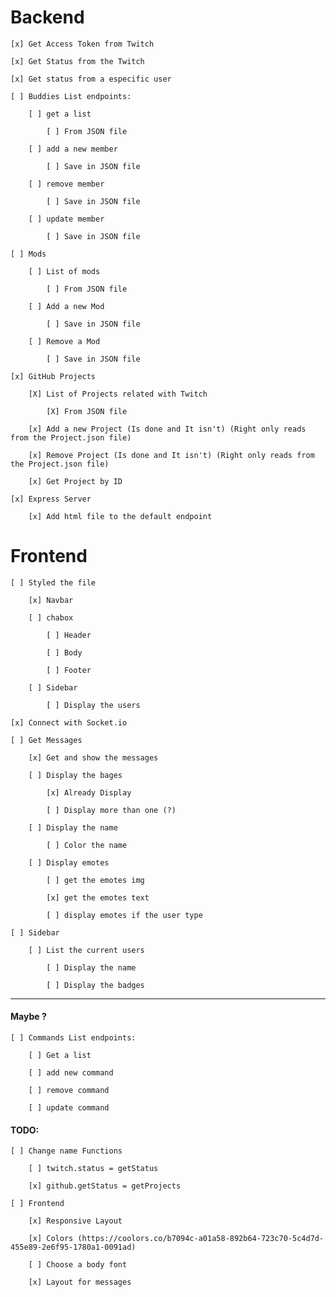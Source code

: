 # Backend

    [x] Get Access Token from Twitch

    [x] Get Status from the Twitch 

    [x] Get status from a especific user

    [ ] Buddies List endpoints:

        [ ] get a list

            [ ] From JSON file

        [ ] add a new member 

            [ ] Save in JSON file 

        [ ] remove member

            [ ] Save in JSON file 

        [ ] update member

            [ ] Save in JSON file 

    [ ] Mods

        [ ] List of mods

            [ ] From JSON file 

        [ ] Add a new Mod

            [ ] Save in JSON file 

        [ ] Remove a Mod

            [ ] Save in JSON file

    [x] GitHub Projects

        [X] List of Projects related with Twitch

            [X] From JSON file 

        [x] Add a new Project (Is done and It isn't) (Right only reads from the Project.json file)  
        
        [x] Remove Project (Is done and It isn't) (Right only reads from the Project.json file)  

        [x] Get Project by ID

    [x] Express Server

        [x] Add html file to the default endpoint


# Frontend

    [ ] Styled the file

        [x] Navbar

        [ ] chabox

            [ ] Header

            [ ] Body

            [ ] Footer

        [ ] Sidebar

            [ ] Display the users

    [x] Connect with Socket.io

    [ ] Get Messages

        [x] Get and show the messages

        [ ] Display the bages

            [x] Already Display

            [ ] Display more than one (?)

        [ ] Display the name

            [ ] Color the name

        [ ] Display emotes

            [ ] get the emotes img

            [x] get the emotes text

            [ ] display emotes if the user type

    [ ] Sidebar 

        [ ] List the current users

            [ ] Display the name

            [ ] Display the badges

---

#### Maybe ?

    [ ] Commands List endpoints:

        [ ] Get a list

        [ ] add new command

        [ ] remove command

        [ ] update command

#### TODO:

    [ ] Change name Functions

        [ ] twitch.status = getStatus

        [x] github.getStatus = getProjects

    [ ] Frontend

        [x] Responsive Layout

        [x] Colors (https://coolors.co/b7094c-a01a58-892b64-723c70-5c4d7d-455e89-2e6f95-1780a1-0091ad)

        [ ] Choose a body font

        [x] Layout for messages
